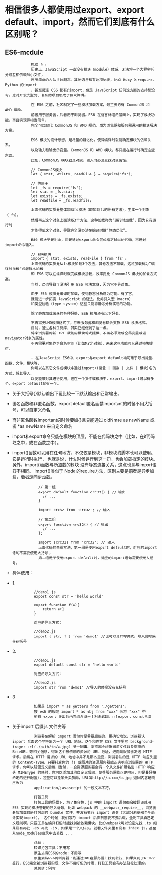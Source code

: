 # 相信很多人都使用过export、export default、import，然而它们到底有什么区别呢？ #

## ES6-module ##

                概述 § ⇧
                历史上，JavaScript 一直没有模块（module）体系，无法将一个大程序拆分成互相依赖的小文件，
                再用简单的方法拼装起来。其他语言都有这项功能，比如 Ruby 的require、Python 的import
                ，甚至就连 CSS 都有@import，但是 JavaScript 任何这方面的支持都没有，这对开发大型的、复杂的项目形成了巨大障碍。

                在 ES6 之前，社区制定了一些模块加载方案，最主要的有 CommonJS 和 AMD 两种。
                前者用于服务器，后者用于浏览器。ES6 在语言标准的层面上，实现了模块功能，而且实现得相当简单，
                完全可以取代 CommonJS 和 AMD 规范，成为浏览器和服务器通用的模块解决方案。

                ES6 模块的设计思想，是尽量的静态化，使得编译时就能确定模块的依赖关系，
                以及输入和输出的变量。CommonJS 和 AMD 模块，都只能在运行时确定这些东西。
                比如，CommonJS 模块就是对象，输入时必须查找对象属性。

                // CommonJS模块
                let { stat, exists, readFile } = require('fs');

                // 等同于
                let _fs = require('fs');
                let stat = _fs.stat;
                let exists = _fs.exists;
                let readfile = _fs.readfile;
                
                上面代码的实质是整体加载fs模块（即加载fs的所有方法），生成一个对象（_fs），
                然后再从这个对象上面读取3个方法。这种加载称为“运行时加载”，因为只有运行时
                才能得到这个对象，导致完全没办法在编译时做“静态优化”。

                ES6 模块不是对象，而是通过export命令显式指定输出的代码，再通过import命令输入。

                // ES6模块
                import { stat, exists, readFile } from 'fs';
                上面代码的实质是从fs模块加载3个方法，其他方法不加载。这种加载称为“编译时加载”或者静态加载，
                即 ES6 可以在编译时就完成模块加载，效率要比 CommonJS 模块的加载方式高。
                当然，这也导致了没法引用 ES6 模块本身，因为它不是对象。

                由于 ES6 模块是编译时加载，使得静态分析成为可能。有了它，
                就能进一步拓宽 JavaScript 的语法，比如引入宏（macro）
                和类型检验（type system）这些只能靠静态分析实现的功能。

                除了静态加载带来的各种好处，ES6 模块还有以下好处。

                不再需要UMD模块格式了，将来服务器和浏览器都会支持 ES6 模块格式。
                目前，通过各种工具库，其实已经做到了这一点。
                将来浏览器的新 API 就能用模块格式提供，不再必须做成全局变量或者navigator对象的属性。
                不再需要对象作为命名空间（比如Math对象），未来这些功能可以通过模块提供。

                - 在JavaScript ES6中，export与export default均可用于导出常量、函数、文件、模块等，
                你可以在其它文件或模块中通过import+(常量 | 函数 | 文件 | 模块)名的方式，将其导入，
                以便能够对其进行使用，但在一个文件或模块中，export、import可以有多个，export default仅有一个。 

- 关于大括号{}默认输出下面比较一下默认输出和正常输出。 
- 匿名函数和非匿名函数，export default匿名函数important的时候不用大括号，可以自定义命名,
- 而非匿名函数Important的时候要加{}且只能通过 oldNmae as newName 或者 *as newName 来自定义命名

- import和export命令只能在模块的顶层，不能在代码块之中（比如，在if代码块之中，或在函数之中）。
- import()函数可以用在任何地方，不仅仅是模块，非模块的脚本也可以使用。它是运行时执行，
也就是说，什么时候运行到这一句，也会加载指定的模块。另外，import()函数与所加载的模块
没有静态连接关系，这点也是与import语句不相同。
import()类似于 Node 的require方法，区别主要是前者是异步加载，后者是同步加载。

                  // 第一组
                  export default function crc32() { // 输出
                    // ...
                  }

                  import crc32 from 'crc32'; // 输入

                  // 第二组
                  export function crc32() { // 输出
                    // ...
                  };

                  import {crc32} from 'crc32'; // 输入
                  上面代码的两组写法，第一组是使用export default时，对应的import语句不需要使用大括号；
                  第二组是不使用export default时，对应的import语句需要使用大括号。

- 具体使用：

- 1、

                //demo1.js
                export const str = 'hello world'

                export function f(a){
                    return a+1
                }

                对应的导入方式：

                //demo2.js
                import { str, f } from 'demo1' //也可以分开写两次，导入的时候带花括号

- 2、

                //demo1.js
                export default const str = 'hello world'

                对应的导入方式：

                //demo2.js
                import str from 'demo1' //导入的时候没有花括号

- 3

                如果是 import * as getters from './getters';
                按 es6 的规范 import * as obj from "xxx" 会将 "xxx" 中
                所有 export 导出的内容组合成一个对象返回。n个export const合成

- 关于import 后缀.js 文件夹等

                浏览器在解析 import 语句时是需要后缀的，更确切地说，浏览器认 import 后面这个字符串为一个 URL 地址。这个和你在 CSS 文件里写 background-image: url(./path/to/a.jpg) 是一回事。浏览器会根据当前文件以及页面的 BaseURL 等相关信息，得出这个被依赖的资源的 URL 地址，进而向服务器发送 HTTP 请求。后缀在 HTTP 请求的 URL 地址中并不是那么重要，浏览器认的是 HTTP 响应头里的 Content-Type，只要托管你的 js 或图片的资源服务器能正确响应浏览器的 HTTP 请求，你可以随便定义后缀（当然，一般资源服务器会有一个从文件扩展名到 HTTP 响应头 MIMEType 的映射，你可以添加其他自定义后缀，使得服务器能正确响应，但是最好按约定的进行配置），甚至可以挂羊头卖狗肉，URL叫http://a.com/b.jpg 返回内容是响应头为
                application/javascript 的一段文本字符。

                打包工具
                打包工具的场景下，为了兼容性，js 中的 import 语句都会被翻译成用 ES5 实现的模块管理的导入语句，比如 webpack 的 __webpack_require__, 浏览器最后加载的是打包后的 bundle 文件，并没有执行 import 语句（大部分浏览器至今尚未实现import）。 这个时候，我们写的 import 后面到底要不要后缀，全凭工具自己定义规则啊，只要工具在编译打包时能找到被依赖模块。比如webpack可以设定先找 .ts 如果没有再找 .es 再找 .js, 如果是一个文件夹，就看文件夹里有没有 index.js，甚至从node_modules目录中去查找 ...

                总结：
                转译打包工具：不用写
                原生支持ES6的node：不用写
                原生支持ES6的浏览器：能通过URL在服务器上找到就行，如果真到了HTTP2盛行，ES6完全被浏览器实现，文件不用打包的时候，打包工具会有办法轻松处理的。
                总总结：别写
